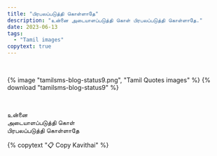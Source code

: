 ```yaml
---
title: "பிரபலப்படுத்தி கொள்ளாதே"
description: "உன்னை அடையாளப்படுத்தி கொள் பிரபலப்படுத்தி கொள்ளாதே."
date: 2023-06-13
tags:
  - "Tamil images"
copytext: true
---
```


&nbsp;

{% image "tamilsms-blog-status9.png", "Tamil Quotes images" %}
{% download "tamilsms-blog-status9" %}

&nbsp;

<div id="getkavithai">

உன்னை  
அடையாளப்படுத்தி கொள்  
பிரபலப்படுத்தி கொள்ளாதே

</div>

{% copytext "📋 Copy Kavithai" %}
